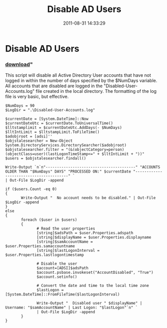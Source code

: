 ﻿---
pid:            2937
parent:         0
children:       
poster:         AlphaSun
title:          Disable AD Users
date:           2011-08-31 14:33:29
format:         posh
---

# Disable AD Users

### [download](2937.ps1)"

This script will disable all Active Directory User accounts that have not logged in within the number of days specified by the $NumDays variable. All accounts that are disabled are logged in the "Disabled-User-Accounts.log" file created in the local directory. The formatting of the log file is very basic, but effective.

```posh
$NumDays = 90
$LogDir = ".\Disabled-User-Accounts.log"

$currentDate = [System.DateTime]::Now
$currentDateUtc = $currentDate.ToUniversalTime()
$lltstamplimit = $currentDateUtc.AddDays(- $NumDays)
$lltIntLimit = $lltstampLimit.ToFileTime()
$adobjroot = [adsi]''
$objstalesearcher = New-Object System.DirectoryServices.DirectorySearcher($adobjroot)
$objstalesearcher.filter = "(&(objectCategory=person)(objectClass=user)(lastLogonTimeStamp<=" + $lltIntLimit + "))"
$users = $objstalesearcher.findall()

Write-Output `n`n"----------------------------------------" "ACCOUNTS OLDER THAN "$NumDays" DAYS" "PROCESSED ON:" $currentDate "----------------------------------------" `
| Out-File $LogDir -append

if ($users.Count -eq 0)
{
       Write-Output "  No account needs to be disabled." | Out-File $LogDir -append
}
else
{
       foreach ($user in $users)
       {
              # Read the user properties
              [string]$adsPath = $user.Properties.adspath
              [string]$displayName = $user.Properties.displayname
              [string]$samAccountName = $user.Properties.samaccountname
              [string]$lastLogonInterval = $user.Properties.lastlogontimestamp
 
              # Disable the user
              $account=[ADSI]$adsPath
              $account.psbase.invokeset("AccountDisabled", "True")
              $account.setinfo()
 
              # Convert the date and time to the local time zone
              $lastLogon = [System.DateTime]::FromFileTime($lastLogonInterval)
             
              Write-Output "  Disabled user " $displayName" | Username: "$samAccountName" | Last Logon: "$lastLogon"`n" `
			  | Out-File $LogDir -append
       }
}
```
